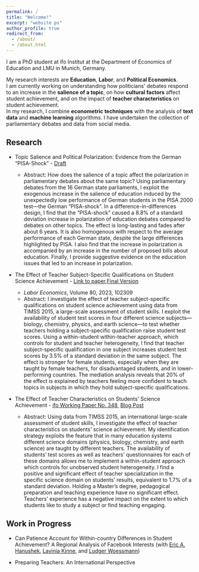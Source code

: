 ```yaml
---
permalink: /
title: "Welcome!"
excerpt: "website ps"
author_profile: true
redirect_from: 
  - /about/
  - /about.html
---
```


I am a PhD student at ifo Institut at the Department of Economics of Education and LMU in Munich, Germany.

My research interests are **Education**, **Labor**, and **Political Economics**.\
I am currently working on understanding how politicians' debates respond to an increase in the **salience of a topic**, on how **cultural factors** affect student achievement, and on the impact of **teacher characteristics** on student achievement.\
In my research, I combine **econometric techniques** with the analysis of **text data** and **machine learning** algorithms. I have undertaken the collection of parliamentary debates and data from social media.

Research
------
* Topic Salience and Political Polarization: Evidence from the German “PISA-Shock” - [Draft](https://psancassani.github.io/files/draft_topic_salience.pdf)
	* Abstract: How does the salience of a topic affect the polarization in parliamentary debates about the same topic? Using parliamentary debates from the 16 German state parliaments, I exploit the exogenous increase in the salience of education induced by the unexpectedly low performance of German students in the PISA 2000 test—the German “PISA-shock”. In a difference-in-differences design, I find that the “PISA-shock” caused a 8.8% of a standard deviation increase in polarization of education debates compared to debates on other topics. The effect is long-lasting and fades after about 6 years. It is also homogenous with respect to the average performance of each German state, despite the large differences highlighted by PISA. I also find that the increase in polarization is accompanied by an increase in the number of proposed bills about education. Finally, I provide suggestive evidence on the education issues that led to an increase in polarization.

* The Effect of Teacher Subject-Specific Qualifications on Student Science Achievement - [Link to paper](https://www.sciencedirect.com/science/article/abs/pii/S0927537122001993?via%3Dihub),[Final Version](https://psancassani.github.io/files/final_verison_science_teachers.pdf)
	* *Labor Economics*, Volume 80, 2023, 102309
	* Abstract: I investigate the effect of teacher subject-specific qualifications on student science achievement using data from TIMSS 2015, a large-scale assessment of student skills. I exploit the availability of student test scores in four different science subjects—biology, chemistry, physics, and earth science—to test whether teachers holding a subject-specific qualification raise student test scores. Using a within-student within-teacher approach, which controls for student and teacher heterogeneity, I find that teacher subject-specific qualification in one subject increases student test scores by 3.5% of a standard deviation in the same subject. The effect is stronger for female students, especially when they are taught by female teachers, for disadvantaged students, and in lower-performing countries. The mediation analysis reveals that 20% of the effect is explained by teachers feeling more confident to teach topics in subjects in which they hold subject-specific qualifications.


* The Effect of Teacher Characteristics on Students’ Science Achievement - [ifo Working Paper No. 348](https://www.ifo.de/DocDL/wp-2021-348-sancassani-science-teachers.pdf), [Blog Post](https://international-education.blog/en/the-more-experienced-the-moreboring/?cn-reloaded=1)
	* Abstract: Using data from TIMSS 2015, an international large-scale assessment of student skills, I investigate the effect of teacher characteristics on students’ science achievement. My identification strategy exploits the feature that in many education systems different science domains (physics, biology, chemistry, and earth science) are taught by different teachers. The availability of students’ test scores as well as teachers’ questionnaires for each of these domains allows me to implement a within-student approach which controls for unobserved student heterogeneity. I find a positive and significant effect of teacher specialization in the specific science domain on students’ results, equivalent to 1.7% of a standard deviation. Holding a Master’s degree, pedagogical preparation and teaching experience have no significant effect. Teachers’ experience has a negative impact on the extent to which students like to study a subject or find teaching engaging. 


Work in Progress
------

* Can Patience Account for Within-country Differences in Student Achievement? A Regional Analysis of Facebook Interests (with [Eric A. Hanushek](http://hanushek.stanford.edu/), [Lavinia Kinne](https://sites.google.com/view/laviniakinne/startseite), and [Ludger Woessmann](https://sites.google.com/view/woessmann-e))

* Preparing Teachers: An International Perspective